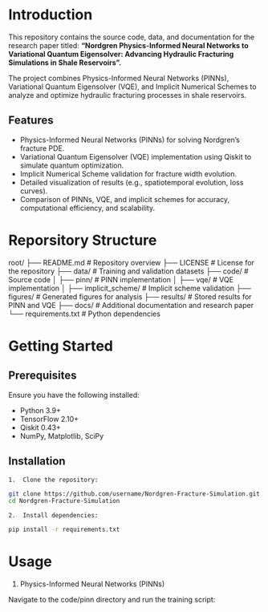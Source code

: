 # Introduction
This repository contains the source code, data, and documentation for the research paper titled:
**“Nordgren Physics-Informed Neural Networks to Variational Quantum Eigensolver: Advancing Hydraulic Fracturing Simulations in Shale Reservoirs”.**

The project combines Physics-Informed Neural Networks (PINNs), Variational Quantum Eigensolver (VQE), and Implicit Numerical Schemes to analyze and optimize hydraulic fracturing processes in shale reservoirs.

## Features
* Physics-Informed Neural Networks (PINNs) for solving Nordgren’s fracture PDE.
* Variational Quantum Eigensolver (VQE) implementation using Qiskit to simulate quantum optimization.
* Implicit Numerical Scheme validation for fracture width evolution.
* Detailed visualization of results (e.g., spatiotemporal evolution, loss curves).
* Comparison of PINNs, VQE, and implicit schemes for accuracy, computational efficiency, and scalability.

 # Reporsitory Structure
 root/
├── README.md                # Repository overview
├── LICENSE                  # License for the repository
├── data/                    # Training and validation datasets
├── code/                    # Source code
│   ├── pinn/                # PINN implementation
│   ├── vqe/                 # VQE implementation
│   ├── implicit_scheme/     # Implicit scheme validation
├── figures/                 # Generated figures for analysis
├── results/                 # Stored results for PINN and VQE
├── docs/                    # Additional documentation and research paper
└── requirements.txt         # Python dependencies

# Getting Started

## Prerequisites

Ensure you have the following installed:
* Python 3.9+
* TensorFlow 2.10+
* Qiskit 0.43+
* NumPy, Matplotlib, SciPy

## Installation
	1.	Clone the repository:
 ```bash
git clone https://github.com/username/Nordgren-Fracture-Simulation.git
cd Nordgren-Fracture-Simulation
```

	2.	Install dependencies:
 ```bash
pip install -r requirements.txt
```

# Usage

1. Physics-Informed Neural Networks (PINNs)

Navigate to the code/pinn directory and run the training script:
